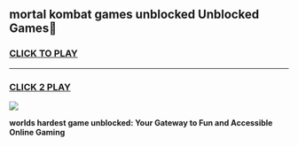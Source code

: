 
## mortal kombat games unblocked Unblocked Games👋
<h3>
<a href="https://premium.freeplayer.one?title=mortal_kombat_games_unblocked&ref=16F">CLICK TO PLAY</a></h3>
<hr>

<h3>
<a href="https://premium.freeplayer.one?title=mortal_kombat_games_unblocked&ref=16F">CLICK 2 PLAY</a>
  
</h3>

<a href="https://premium.freeplayer.one?title=mortal_kombat_games_unblocked&ref=16F/"><img src="https://clearcache.store/games.png"></a>


**worlds hardest game unblocked: Your Gateway to Fun and Accessible Online Gaming**
